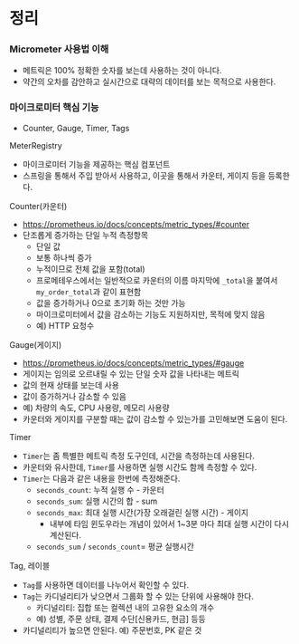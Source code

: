 # 정리

### Micrometer 사용법 이해

- 메트릭은 100% 정확한 숫자를 보는데 사용하는 것이 아니다.
- 약간의 오차를 감안하고 실시간으로 대략의 데이터를 보는 목적으로 사용한다.

### 마이크로미터 핵심 기능

- Counter, Gauge, Timer, Tags

MeterRegistry
- 마이크로미터 기능을 제공하는 핵심 컴포넌트
- 스프링을 통해서 주입 받아서 사용하고, 이곳을 통해서 카운터, 게이지 등을 등록한다.

Counter(카운터)
- https://prometheus.io/docs/concepts/metric_types/#counter
- 단조롭게 증가하는 단일 누적 측정항목
  - 단일 값
  - 보통 하나씩 증가
  - 누적이므로 전체 값을 포함(total)
  - 프로메테우스에서는 일반적으로 카운터의 이름 마지막에 ``_total``을 붙여서 ``my_order_total``과 같이 표현함
  - 값을 증가하거나 0으로 초기화 하는 것만 가능
  - 마이크로미터에서 값을 감소하는 기능도 지원하지만, 목적에 맞지 않음
  - 예) HTTP 요청수

Gauge(게이지)
- https://prometheus.io/docs/concepts/metric_types/#gauge
- 게이지는 임의로 오르내릴 수 있는 단일 숫자 값을 나타내는 메트릭
- 값의 현재 상태를 보는데 사용
- 값이 증가하거나 감소할 수 있음
- 예) 차량의 속도, CPU 사용량, 메모리 사용량
- 카운터와 게이지를 구분할 때는 값이 감소할 수 있는가를 고민해보면 도움이 된다.

Timer
- ``Timer``는 좀 특별한 메트릭 측정 도구인데, 시간을 측정하는데 사용된다.
- 카운터와 유사한데, ``Timer``를 사용하면 실행 시간도 함께 측정할 수 있다.
- ``Timer``는 다음과 같은 내용을 한번에 측정해준다.
  - ``seconds_count``: 누적 실행 수 - 카운터
  - ``seconds_sum``: 실행 시간의 합 - sum
  - ``seconds_max``: 최대 실행 시간(가장 오래걸린 실행 시간) - 게이지
    - 내부에 타임 윈도우라는 개념이 있어서 1~3분 마다 최대 실행 시간이 다시 계산된다.
  - ``seconds_sum`` / ``seconds_count``= 평균 실행시간

Tag, 레이블
- ``Tag``를 사용하면 데이터를 나누어서 확인할 수 있다.
- ``Tag``는 카디널리티가 낮으면서 그룹화 할 수 있는 단위에 사용해야 한다.
  - 카디널리티: 집합 또는 컬렉션 내의 고유한 요소의 개수 
  - 예) 성별, 주문 상태, 결제 수단[신용카드, 현금] 등등
- 카디널리티가 높으면 안된다. 예) 주문번호, PK 같은 것

